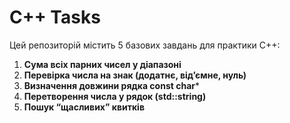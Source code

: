 # C++ Tasks

Цей репозиторій містить 5 базових завдань для практики C++:

1. **Сума всіх парних чисел у діапазоні**  
2. **Перевірка числа на знак (додатнє, від’ємне, нуль)**  
3. **Визначення довжини рядка const char***  
4. **Перетворення числа у рядок (std::string)**  
5. **Пошук “щасливих” квитків**
